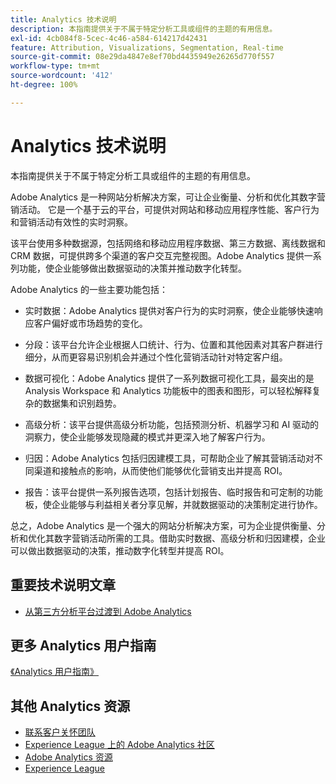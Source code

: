 ```yaml
---
title: Analytics 技术说明
description: 本指南提供关于不属于特定分析工具或组件的主题的有用信息。
exl-id: 4cb084f8-5cec-4c46-a584-614217d42431
feature: Attribution, Visualizations, Segmentation, Real-time
source-git-commit: 08e29da4847e8ef70bd4435949e26265d770f557
workflow-type: tm+mt
source-wordcount: '412'
ht-degree: 100%

---
```


# Analytics 技术说明

本指南提供关于不属于特定分析工具或组件的主题的有用信息。

Adobe Analytics 是一种网站分析解决方案，可让企业衡量、分析和优化其数字营销活动。 它是一个基于云的平台，可提供对网站和移动应用程序性能、客户行为和营销活动有效性的实时洞察。

该平台使用多种数据源，包括网络和移动应用程序数据、第三方数据、离线数据和 CRM 数据，可提供跨多个渠道的客户交互完整视图。Adobe Analytics 提供一系列功能，使企业能够做出数据驱动的决策并推动数字化转型。

Adobe Analytics 的一些主要功能包括：

* 实时数据：Adobe Analytics 提供对客户行为的实时洞察，使企业能够快速响应客户偏好或市场趋势的变化。

* 分段：该平台允许企业根据人口统计、行为、位置和其他因素对其客户群进行细分，从而更容易识别机会并通过个性化营销活动针对特定客户组。

* 数据可视化：Adobe Analytics 提供了一系列数据可视化工具，最突出的是 Analysis Workspace 和 Analytics 功能板中的图表和图形，可以轻松解释复杂的数据集和识别趋势。

* 高级分析：该平台提供高级分析功能，包括预测分析、机器学习和 AI 驱动的洞察力，使企业能够发现隐藏的模式并更深入地了解客户行为。

* 归因：Adobe Analytics 包括归因建模工具，可帮助企业了解其营销活动对不同渠道和接触点的影响，从而使他们能够优化营销支出并提高 ROI。

* 报告：该平台提供一系列报告选项，包括计划报告、临时报告和可定制的功能板，使企业能够与利益相关者分享见解，并就数据驱动的决策制定进行协作。

总之，Adobe Analytics 是一个强大的网站分析解决方案，可为企业提供衡量、分析和优化其数字营销活动所需的工具。借助实时数据、高级分析和归因建模，企业可以做出数据驱动的决策，推动数字化转型并提高 ROI。


## 重要技术说明文章

* [从第三方分析平台过渡到 Adobe Analytics](ga-to-aa/home.md)

## 更多 Analytics 用户指南

[《Analytics 用户指南》](https://experienceleague.adobe.com/docs/analytics.html)

## 其他 Analytics 资源

* [联系客户关怀团队](https://experienceleague.adobe.com/?support-solution=Analytics#support)
* [Experience League 上的 Adobe Analytics 社区](https://experienceleaguecommunities.adobe.com/t5/adobe-analytics/ct-p/adobe-analytics-community)
* [Adobe Analytics 资源](https://experienceleaguecommunities.adobe.com/t5/adobe-analytics-discussions/adobe-analytics-resources/m-p/276666)
* [Experience League](https://landing.adobe.com/experience-league/)
